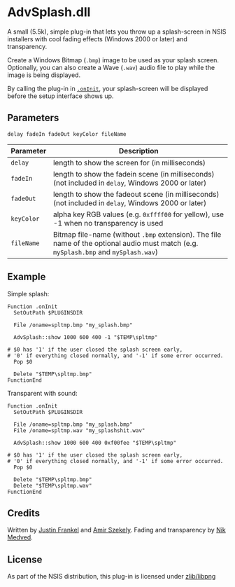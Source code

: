 # AdvSplash.dll

A small (5.5k), simple plug-in that lets you throw up a splash-screen in NSIS installers with cool fading effects (Windows 2000 or later) and transparency.

Create a Windows Bitmap (`.bmp`) image to be used as your splash screen. Optionally, you can also create a Wave (`.wav`) audio file to play while the image is being displayed.

By calling the plug-in in [`.onInit`][1], your splash-screen will be displayed before the setup interface shows up.

## Parameters

    delay fadeIn fadeOut keyColor fileName

Parameter | Description
----------|------------
`delay`   | length to show the screen for (in milliseconds)
`fadeIn`  | length to show the fadein scene (in milliseconds) (not included in `delay`, Windows 2000 or later)
`fadeOut` | length to show the fadeout scene (in milliseconds) (not included in `delay`, Windows 2000 or later)
`keyColor`| alpha key RGB values (e.g. `0xffff00` for yellow), use -1 when no transparency is used
`fileName`| Bitmap file-name (without `.bmp` extension). The file name of the optional audio must match (e.g. `mySplash.bmp` and `mySplash.wav`)

## Example

Simple splash:

    Function .onInit
      SetOutPath $PLUGINSDIR
      
      File /oname=spltmp.bmp "my_splash.bmp"

      AdvSplash::show 1000 600 400 -1 "$TEMP\spltmp"

    # $0 has '1' if the user closed the splash screen early,
    # '0' if everything closed normally, and '-1' if some error occurred.
      Pop $0

      Delete "$TEMP\spltmp.bmp"
    FunctionEnd

Transparent with sound:

    Function .onInit
      SetOutPath $PLUGINSDIR
      
      File /oname=spltmp.bmp "my_splash.bmp"
      File /oname=spltmp.wav "my_splashshit.wav"

      AdvSplash::show 1000 600 400 0xf00fee "$TEMP\spltmp"

    # $0 has '1' if the user closed the splash screen early,
    # '0' if everything closed normally, and '-1' if some error occurred.
      Pop $0

      Delete "$TEMP\spltmp.bmp"
      Delete "$TEMP\spltmp.wav"
    FunctionEnd

## Credits

Written by [Justin Frankel](https://en.wikipedia.org/wiki/Justin_Frankel) and [Amir Szekely][3]. Fading and transparency by [Nik Medved][4].

## License

As part of the NSIS distribution, this plug-in is licensed under [zlib/libpng][5]

[1]: ../Callbacks/onInit.md
[2]: https://en.wikipedia.org/wiki/Justin_Frankel
[3]: http://nsis.sourceforge.net/User:Kichik
[4]: http://nsis.sourceforge.net/User:Brainsucker
[5]: http://opensource.org/licenses/Zlib
